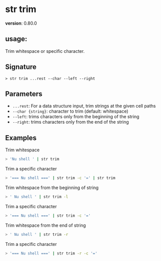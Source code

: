 # str trim

**version**: 0.80.0

## **usage**:

Trim whitespace or specific character.

## Signature

`> str trim ...rest --char --left --right`

## Parameters

- `...rest`: For a data structure input, trim strings at the given cell paths
- `--char {string}`: character to trim (default: whitespace)
- `--left`: trims characters only from the beginning of the string
- `--right`: trims characters only from the end of the string

## Examples

Trim whitespace

```bash
> 'Nu shell ' | str trim
```

Trim a specific character

```bash
> '=== Nu shell ===' | str trim -c '=' | str trim
```

Trim whitespace from the beginning of string

```bash
> ' Nu shell ' | str trim -l
```

Trim a specific character

```bash
> '=== Nu shell ===' | str trim -c '='
```

Trim whitespace from the end of string

```bash
> ' Nu shell ' | str trim -r
```

Trim a specific character

```bash
> '=== Nu shell ===' | str trim -r -c '='
```
